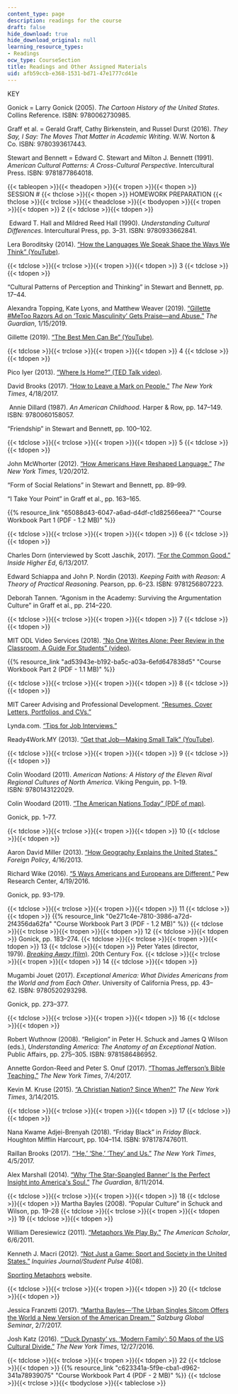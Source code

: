```yaml
---
content_type: page
description: readings for the course
draft: false
hide_download: true
hide_download_original: null
learning_resource_types:
- Readings
ocw_type: CourseSection
title: Readings and Other Assigned Materials
uid: afb59ccb-e368-1531-bd71-47e1777cd41e
---
```

KEY

Gonick = Larry Gonick (2005). *The* *Cartoon History of the United States*. Collins Reference. ISBN: 9780062730985.

Graff et al. = Gerald Graff, Cathy Birkenstein, and Russel Durst (2016). *They Say, I Say: The Moves That Matter in Academic Writing*. W.W. Norton & Co. ISBN: 9780393617443.

Stewart and Bennett = Edward C. Stewart and Milton J. Bennett (1991). *American Cultural Patterns: A Cross-Cultural Perspective*. Intercultural Press. ISBN: 9781877864018.

{{< tableopen >}}{{< theadopen >}}{{< tropen >}}{{< thopen >}}
SESSION #
{{< thclose >}}{{< thopen >}}
HOMEWORK PREPARATION
{{< thclose >}}{{< trclose >}}{{< theadclose >}}{{< tbodyopen >}}{{< tropen >}}{{< tdopen >}}
2
{{< tdclose >}}{{< tdopen >}}

 Edward T. Hall and Mildred Reed Hall (1990). *Understanding Cultural Differences*. Intercultural Press, pp. 3﻿–31. ISBN: 9780933662841.

Lera Boroditsky (2014). [“How the Languages We Speak Shape the Ways We Think” (YouTube)](https://www.youtube.com/watch?v=VHulvUwgFWo).

{{< tdclose >}}{{< trclose >}}{{< tropen >}}{{< tdopen >}}
3
{{< tdclose >}}{{< tdopen >}}

“Cultural Patterns of Perception and Thinking” in Stewart and Bennett, pp. 17﻿–44.

Alexandra Topping, Kate Lyons, and Matthew Weaver (2019). [“Gillette #MeToo Razors Ad on ‘Toxic Masculinity’ Gets Praise—and Abuse.”](https://www.theguardian.com/world/2019/jan/15/gillette-metoo-ad-on-toxic-masculinity-cuts-deep-with-mens-rights-activists?CMP=share_btn_link) *The Guardian*, 1/15/2019.

Gillette (2019). [“The Best Men Can Be” (YouTube)](https://www.youtube.com/watch?v=UYaY2Kb_PKI). 

{{< tdclose >}}{{< trclose >}}{{< tropen >}}{{< tdopen >}}
4
{{< tdclose >}}{{< tdopen >}}

Pico Iyer (2013). [“Where Is Home?” (TED Talk video)](https://www.ted.com/talks/pico_iyer_where_is_home).

David Brooks (2017). [“How to Leave a Mark on People.”](https://www.nytimes.com/2017/04/18/opinion/how-to-leave-a-mark-on-people.html) *The New York Times*, 4/18/2017. 

 Annie Dillard (1987). *An American Childhood*. Harper & Row, pp. 147﻿–149. ISBN: 9780060158057.

“Friendship” in Stewart and Bennett, pp. 100﻿–102.

{{< tdclose >}}{{< trclose >}}{{< tropen >}}{{< tdopen >}}
5
{{< tdclose >}}{{< tdopen >}}

John McWhorter (2012). [“How Americans Have Reshaped Language.”](https://www.nytimes.com/2012/01/22/books/review/speaking-american-a-history-of-english-in-the-united-states-by-richard-w-bailey-book-review.html) *The New York Times*, 1/20/2012.  

“Form of Social Relations” in Stewart and Bennett, pp. 89﻿–99.

“I Take Your Point” in Graff et al., pp. 163–165.

{{% resource_link "65088d43-6047-a6ad-d4df-c1d82566eea7" "Course Workbook Part 1 (PDF - 1.2 MB)" %}}

{{< tdclose >}}{{< trclose >}}{{< tropen >}}{{< tdopen >}}
6
{{< tdclose >}}{{< tdopen >}}

Charles Dorn (interviewed by Scott Jaschik, 2017). [“For the Common Good.”](https://www.insidehighered.com/news/2017/06/13/author-discusses-his-new-history-american-higher-education) *Inside Higher Ed*, 6/13/2017. 

Edward Schiappa and John P. Nordin (2013). *Keeping Faith with Reason: A Theory of Practical Reasoning*. Pearson, pp. 6–23. ISBN: 9781256807223. 

Deborah Tannen. “Agonism in the Academy: Surviving the Argumentation Culture” in Graff et al., pp. 214﻿–220.

{{< tdclose >}}{{< trclose >}}{{< tropen >}}{{< tdopen >}}
7
{{< tdclose >}}{{< tdopen >}}

MIT ODL Video Services (2018). [“No One Writes Alone: Peer Review in the Classroom, A Guide For Students” (video)](https://ttv.mit.edu/videos/936bd3ff12d742d6b47a3397800b76ca/).

{{% resource_link "ad53943e-b192-ba5c-a03a-6efd647838d5" "Course Workbook Part 2 (PDF - 1.1 MB)" %}}

{{< tdclose >}}{{< trclose >}}{{< tropen >}}{{< tdopen >}}
8
{{< tdclose >}}{{< tdopen >}}

MIT Career Advising and Professional Development. [“Resumes, Cover Letters, Portfolios, and CVs.”](https://capd.mit.edu/channels/make-a-resume-cover-letter-cv/)

Lynda.com. [“Tips for Job Interviews.”](https://www.lynda.com/Business-tutorials/Tips-job-interviews/739363/766873-4.html)

Ready4Work.MY (2013). [“Get that Job—Making Small Talk” (YouTube)](https://www.youtube.com/watch?v=1gjfhZuDOkI).

{{< tdclose >}}{{< trclose >}}{{< tropen >}}{{< tdopen >}}
9
{{< tdclose >}}{{< tdopen >}}

Colin Woodard (2011). *American Nations: A History of the Eleven Rival Regional Cultures of North America*. Viking Penguin, pp. 1﻿–19. ISBN: 9780143122029.

Colin Woodard (2011). [“The American Nations Today” (PDF of map)](http://www.colinwoodard.com/files/ColinWoodard_AmericanNations_map.pdf).

Gonick, pp. 1–77.

{{< tdclose >}}{{< trclose >}}{{< tropen >}}{{< tdopen >}}
10
{{< tdclose >}}{{< tdopen >}}

Aaron David Miller (2013). [“How Geography Explains the United States.”](https://foreignpolicy.com/2013/04/16/how-geography-explains-the-united-states/) *Foreign Policy*, 4/16/2013.

Richard Wike (2016). [“5 Ways Americans and Europeans are Different.”](https://www.pewresearch.org/fact-tank/2016/04/19/5-ways-americans-and-europeans-are-different/) Pew Research Center, 4/19/2016.

Gonick, pp. 93–179.

{{< tdclose >}}{{< trclose >}}{{< tropen >}}{{< tdopen >}}
11
{{< tdclose >}}{{< tdopen >}}
{{% resource_link "0e271c4e-7810-3986-a72d-2f4356da62fa" "Course Workbook Part 3 (PDF - 1.2 MB)" %}}
{{< tdclose >}}{{< trclose >}}{{< tropen >}}{{< tdopen >}}
12
{{< tdclose >}}{{< tdopen >}}
Gonick, pp. 183–274.
{{< tdclose >}}{{< trclose >}}{{< tropen >}}{{< tdopen >}}
13
{{< tdclose >}}{{< tdopen >}}
Peter Yates (director, 1979). [*Breaking Away* (film)](https://www.imdb.com/title/tt0078902/). 20th Century Fox.
{{< tdclose >}}{{< trclose >}}{{< tropen >}}{{< tdopen >}}
14
{{< tdclose >}}{{< tdopen >}}

Mugambi Jouet (2017). *Exceptional America: What Divides Americans from the World and from Each Other*. University of California Press, pp. 43–62. ISBN: 9780520293298.

Gonick, pp. 273–377.

{{< tdclose >}}{{< trclose >}}{{< tropen >}}{{< tdopen >}}
16
{{< tdclose >}}{{< tdopen >}}

Robert Wuthnow (2008). “Religion” in Peter H. Schuck and James Q Wilson (eds.), *Understanding America: The Anatomy of an Exceptional Nation*. Public Affairs, pp. 275–305. ISBN: 9781586486952.

Annette Gordon-Reed and Peter S. Onuf (2017). [“Thomas Jefferson’s Bible Teaching.”](https://www.nytimes.com/2017/07/04/opinion/thomas-jeffersons-bible-teaching.html) *The New York Times*, 7/4/2017.

Kevin M. Kruse (2015). [“A Christian Nation? Since When?”](https://www.nytimes.com/2015/03/15/opinion/sunday/a-christian-nation-since-when.html) *The New York Times*, 3/14/2015.

{{< tdclose >}}{{< trclose >}}{{< tropen >}}{{< tdopen >}}
17
{{< tdclose >}}{{< tdopen >}}

Nana Kwame Adjei-Brenyah (2018). “Friday Black” in *Friday Black*. Houghton Mifflin Harcourt, pp. 104–114. ISBN: 9781787476011.

Raillan Brooks (2017). [“‘He,’ ‘She,’ ‘They’ and Us.”](https://www.nytimes.com/2017/04/05/insider/reporting-limits-of-language-transgender-genderneutral-pronouns.html) *The New York Times*, 4/5/2017.

Alex Marshall (2014). [“Why ‘The Star-Spangled Banner’ Is the Perfect Insight into America's Soul.”](https://www.theguardian.com/music/musicblog/2014/aug/11/malcolm-gladwell-star-spangled-banner-america-200th-anniversary) *The Guardian*, 8/11/2014.

{{< tdclose >}}{{< trclose >}}{{< tropen >}}{{< tdopen >}}
18
{{< tdclose >}}{{< tdopen >}}
Martha Bayles (2008). “Popular Culture” in Schuck and Wilson, pp. 19–28
{{< tdclose >}}{{< trclose >}}{{< tropen >}}{{< tdopen >}}
19
{{< tdclose >}}{{< tdopen >}}

William Deresiewicz (2011). [“Metaphors We Play By.”](https://theamericanscholar.org/metaphors-we-play-by/#.XaX95EZKiUk) *The American Scholar*, 6/6/2011.

Kenneth J. Macri (2012). [“Not Just a Game: Sport and Society in the United States.”](http://www.inquiriesjournal.com/articles/1664/not-just-a-game-sport-and-society-in-the-united-states) *Inquiries Journal/Student Pulse* 4(08). 

[Sporting Metaphors](https://sites.google.com/site/sportingmetaphors/) website. 

{{< tdclose >}}{{< trclose >}}{{< tropen >}}{{< tdopen >}}
20
{{< tdclose >}}{{< tdopen >}}

Jessica Franzetti (2017). [“Martha Bayles—‘The Urban Singles Sitcom Offers the World a New Version of the American Dream.’”](https://www.salzburgglobal.org/news/latest-news/article/martha-bayles-the-urban-singles-sitcom-offers-the-world-a-new-version-of-the-american-dream.html) *Salzburg Global Seminar*, 2/7/2017. 

Josh Katz (2016). [“‘Duck Dynasty’ vs. ‘Modern Family’: 50 Maps of the US Cultural Divide.”](https://www.nytimes.com/interactive/2016/12/26/upshot/duck-dynasty-vs-modern-family-television-maps.html) *The New York Times*, 12/27/2016.    

{{< tdclose >}}{{< trclose >}}{{< tropen >}}{{< tdopen >}}
22
{{< tdclose >}}{{< tdopen >}}
{{% resource_link "c623341a-5f9e-cba1-d962-341a78939075" "Course Workbook Part 4 (PDF - 2 MB)" %}}
{{< tdclose >}}{{< trclose >}}{{< tbodyclose >}}{{< tableclose >}}